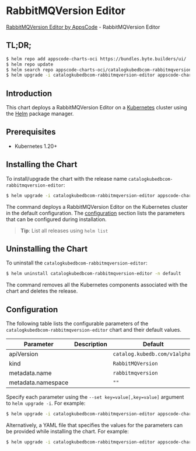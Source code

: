 # RabbitMQVersion Editor

[RabbitMQVersion Editor by AppsCode](https://appscode.com) - RabbitMQVersion Editor

## TL;DR;

```bash
$ helm repo add appscode-charts-oci https://bundles.byte.builders/ui/
$ helm repo update
$ helm search repo appscode-charts-oci/catalogkubedbcom-rabbitmqversion-editor --version=v0.13.0
$ helm upgrade -i catalogkubedbcom-rabbitmqversion-editor appscode-charts-oci/catalogkubedbcom-rabbitmqversion-editor -n default --create-namespace --version=v0.13.0
```

## Introduction

This chart deploys a RabbitMQVersion Editor on a [Kubernetes](http://kubernetes.io) cluster using the [Helm](https://helm.sh) package manager.

## Prerequisites

- Kubernetes 1.20+

## Installing the Chart

To install/upgrade the chart with the release name `catalogkubedbcom-rabbitmqversion-editor`:

```bash
$ helm upgrade -i catalogkubedbcom-rabbitmqversion-editor appscode-charts-oci/catalogkubedbcom-rabbitmqversion-editor -n default --create-namespace --version=v0.13.0
```

The command deploys a RabbitMQVersion Editor on the Kubernetes cluster in the default configuration. The [configuration](#configuration) section lists the parameters that can be configured during installation.

> **Tip**: List all releases using `helm list`

## Uninstalling the Chart

To uninstall the `catalogkubedbcom-rabbitmqversion-editor`:

```bash
$ helm uninstall catalogkubedbcom-rabbitmqversion-editor -n default
```

The command removes all the Kubernetes components associated with the chart and deletes the release.

## Configuration

The following table lists the configurable parameters of the `catalogkubedbcom-rabbitmqversion-editor` chart and their default values.

|     Parameter      | Description |                 Default                  |
|--------------------|-------------|------------------------------------------|
| apiVersion         |             | <code>catalog.kubedb.com/v1alpha1</code> |
| kind               |             | <code>RabbitMQVersion</code>             |
| metadata.name      |             | <code>rabbitmqversion</code>             |
| metadata.namespace |             | <code>""</code>                          |


Specify each parameter using the `--set key=value[,key=value]` argument to `helm upgrade -i`. For example:

```bash
$ helm upgrade -i catalogkubedbcom-rabbitmqversion-editor appscode-charts-oci/catalogkubedbcom-rabbitmqversion-editor -n default --create-namespace --version=v0.13.0 --set apiVersion=catalog.kubedb.com/v1alpha1
```

Alternatively, a YAML file that specifies the values for the parameters can be provided while
installing the chart. For example:

```bash
$ helm upgrade -i catalogkubedbcom-rabbitmqversion-editor appscode-charts-oci/catalogkubedbcom-rabbitmqversion-editor -n default --create-namespace --version=v0.13.0 --values values.yaml
```
